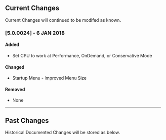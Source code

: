 ## Current Changes
Current Changes will continued to be modifed as known.

### [5.0.0024] - 6 JAN 2018
#### Added
- Set CPU to work at Performance, OnDemand, or Conservative Mode

#### Changed
- Startup Menu - Improved Menu Size

#### Removed
- None

-------------------------------------------------------
## Past Changes
Historical Documented Changes will be stored as below.

